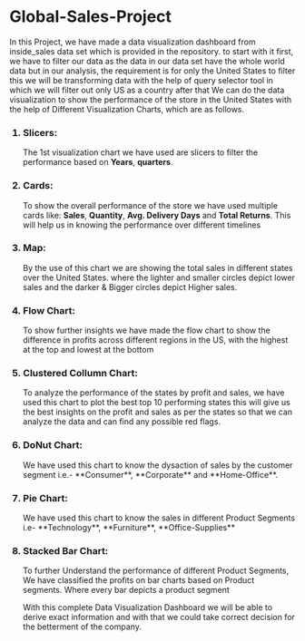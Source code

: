 # Global-Sales-Project

In this Project, we have made a data visualization dashboard from inside_sales data set which is provided in the repository. to start with it first, we have to filter our data as the data in our data set have the whole world data but in our analysis, the requirement is for only the United States to filter this we will be transforming data with the help of query selector tool in which we will filter out only US as a country after that We can do the data visualization to show the performance of the store in the United States with the help of Different Visualization Charts, which are as follows.

<ol>
  <h3><li>Slicers:</li></h3>
  <p>The 1st visualization chart we have used are slicers to filter the performance based on <b>Years</b>, <b>quarters</b>.  </p>

  <h3><li>Cards:</li></h3>
  <p>To show the overall performance of the store we have used multiple cards like: <b>Sales</b>, <b>Quantity</b>, <b>Avg. Delivery Days</b> and <b>Total Returns</b>. This will help us in knowing the performance over different timelines </p>

  <h3><li>Map:</li></h3>
  <p>By the use of this chart we are showing the total sales in different states over the United States. where the lighter and smaller circles depict lower sales and the darker & Bigger circles depict Higher sales.</p>

  <h3><li>Flow Chart:</li></h3>
  <p>To show further insights we have made the flow chart to show the difference in profits across different regions in the US, with the highest at the top and lowest at the bottom</p>

  <h3><li>Clustered Collumn Chart:</li></h3>
  <p>To analyze the performance of the states by profit and sales, we have used this chart to plot the best top 10 performing states this will give us the best insights on the profit and sales as per the states so that we can analyze the data and can find any possible red flags.</p>

  <h3><li>DoNut Chart:</li></h3>
  <p>We have used this chart to know the dysaction of sales by the customer segment i.e.- **Consumer**, **Corporate** and **Home-Office**.</p>

  <h3><li>Pie Chart:</li></h3>
  <p>We have used this chart to know the sales in different Product Segments i.e- **Technology**, **Furniture**, **Office-Supplies**</p>

  <h3><li>Stacked Bar Chart:</li></h3>
  <p>To further Understand the performance of different Product Segments, We have classified the profits on bar charts based on Product segments. Where every bar depicts a product segment</p>

  With this complete Data Visualization Dashboard we will be able to derive exact information and with that we could take correct decision for the betterment of the company.
</ol>
